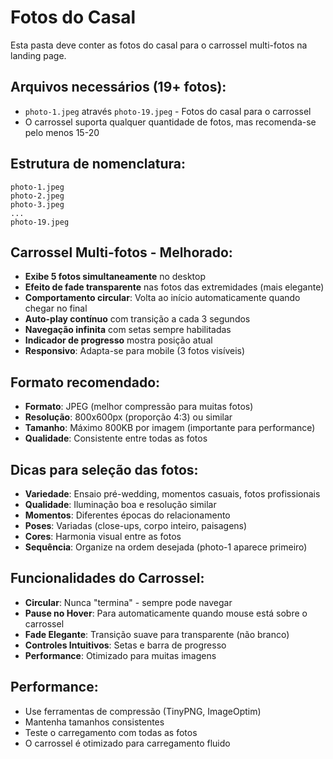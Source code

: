 # Fotos do Casal

Esta pasta deve conter as fotos do casal para o carrossel multi-fotos na landing page.

## Arquivos necessários (19+ fotos):

- `photo-1.jpeg` através `photo-19.jpeg` - Fotos do casal para o carrossel
- O carrossel suporta qualquer quantidade de fotos, mas recomenda-se pelo menos 15-20

## Estrutura de nomenclatura:

```
photo-1.jpeg
photo-2.jpeg
photo-3.jpeg
...
photo-19.jpeg
```

## Carrossel Multi-fotos - Melhorado:

- **Exibe 5 fotos simultaneamente** no desktop
- **Efeito de fade transparente** nas fotos das extremidades (mais elegante)
- **Comportamento circular**: Volta ao início automaticamente quando chegar no final
- **Auto-play contínuo** com transição a cada 3 segundos
- **Navegação infinita** com setas sempre habilitadas
- **Indicador de progresso** mostra posição atual
- **Responsivo**: Adapta-se para mobile (3 fotos visíveis)

## Formato recomendado:

- **Formato**: JPEG (melhor compressão para muitas fotos)
- **Resolução**: 800x600px (proporção 4:3) ou similar
- **Tamanho**: Máximo 800KB por imagem (importante para performance)
- **Qualidade**: Consistente entre todas as fotos

## Dicas para seleção das fotos:

- **Variedade**: Ensaio pré-wedding, momentos casuais, fotos profissionais
- **Qualidade**: Iluminação boa e resolução similar
- **Momentos**: Diferentes épocas do relacionamento
- **Poses**: Variadas (close-ups, corpo inteiro, paisagens)
- **Cores**: Harmonia visual entre as fotos
- **Sequência**: Organize na ordem desejada (photo-1 aparece primeiro)

## Funcionalidades do Carrossel:

- **Circular**: Nunca "termina" - sempre pode navegar
- **Pause no Hover**: Para automaticamente quando mouse está sobre o carrossel
- **Fade Elegante**: Transição suave para transparente (não branco)
- **Controles Intuitivos**: Setas e barra de progresso
- **Performance**: Otimizado para muitas imagens

## Performance:

- Use ferramentas de compressão (TinyPNG, ImageOptim)
- Mantenha tamanhos consistentes
- Teste o carregamento com todas as fotos
- O carrossel é otimizado para carregamento fluido
